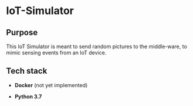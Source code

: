 # IoT-Simulator

## Purpose

This IoT Simulator is meant to send random pictures to the middle-ware, to mimic sensing events from an IoT device.

## Tech stack

* **Docker** (not yet implemented)

* **Python 3.7**



